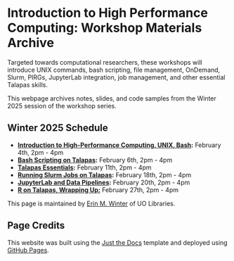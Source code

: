 # Introduction to High Performance Computing: Workshop Materials Archive

Targeted towards computational researchers, these workshops will introduce UNIX commands, bash scripting, file management, OnDemand, Slurm, PIRGs, JupyterLab integration, job management, and other essential Talapas skills. 

This webpage archives notes, slides, and code samples from the Winter 2025 session of the workshop series. 

## Winter 2025 Schedule
* **[Introduction to High-Performance Computing, UNIX, Bash](./bash/main.html):** February 4th, 2pm - 4pm
* **[Bash Scripting on Talapas](./talapas-scripting/main.html):** February 6th, 2pm - 4pm 
* **[Talapas Essentials](./talapas-essentials/main.html):** February 11th, 2pm - 4pm 
* **[Running Slurm Jobs on Talapas](./slurm/main.html):** February 18th, 2pm - 4pm 
* **[JupyterLab and Data Pipelines](./jupyterlab/main.html):** February 20th, 2pm - 4pm
* **[R on Talapas, Wrapping Up:](./r-talapas/main.html)** February 27th, 2pm - 4pm

This page is maintained by [Erin M. Winter](https://library.uoregon.edu/directory/winter) of UO Libraries.

## Page Credits
This website was built using the [Just the Docs](https://just-the-docs.github.io/just-the-docs/) template and deployed using [GitHub Pages](https://docs.github.com/en/pages).
